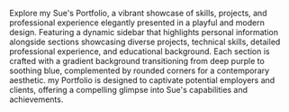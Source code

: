 Explore my Sue's Portfolio, a vibrant showcase of skills, projects, and professional experience elegantly presented in a playful and modern design. Featuring a dynamic sidebar that highlights personal information alongside sections showcasing diverse projects, technical skills, detailed professional experience, and educational background. Each section is crafted with a gradient background transitioning from deep purple to soothing blue, complemented by rounded corners for a contemporary aesthetic. my Portfolio is designed to captivate potential employers and clients, offering a compelling glimpse into Sue's capabilities and achievements.

